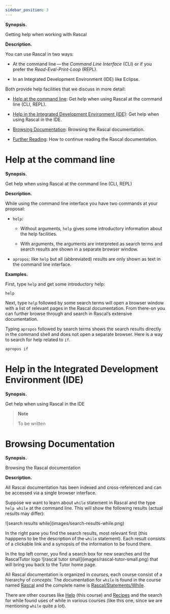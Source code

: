 ```yaml
---
sidebar_position: 3
---
```


**Synopsis.**

Getting help when working with Rascal

**Description.**

You can use Rascal in two ways:

  - At the command line — the *Command Line Interface* (CLI) or if you prefer the *Read-Eval-Print-Loop* (REPL).

  - In an Integrated Development Environment (IDE) like Eclipse.

Both provide help facilities that we discuss in more detail:

  - [Help at the command line](#GettingHelp-CommandLine): Get help when using Rascal at the command line (CLI, REPL).

  - [Help in the Integrated Development Environment (IDE)](#GettingHelp-IDE): Get help when using Rascal in the IDE.

  - [Browsing Documentation](#GettingHelp-Browsing): Browsing the Rascal documentation.

  - [Further Reading](#GettingHelp-FurtherReading): How to continue reading the Rascal documentation.

# Help at the command line

**Synopsis.**

Get help when using Rascal at the command line (CLI, REPL)

**Description.**

While using the command line interface you have two commands at your proposal:

  - `help`:
    
      - Without arguments, `help` gives some introductory information about the help facilities.
    
      - With arguments, the arguments are interpreted as search terms and search results are shown in a separate browser
        window.

  - `apropos`: like `help` but all (abbreviated) results are only shown as text in the command line interface.

**Examples.**

First, type `help` and get some introductory help:

``` rascal-shell
help
```

Next, type `help` followed by some search terms will open a browser window with a list of relevant pages in the Rascal
documentation. From there-on you can further browse through and search in Rascal’s extensive documentation.

Typing `apropos` followed by search terms shows the search results directly in the command shell and does not open a
separate browser. Here is a way to search for help related to `if`.

``` rascal-shell
apropos if
```

# Help in the Integrated Development Environment (IDE)

**Synopsis.**

Get help when using Rascal in the IDE

> **Note**
> 
> To be written

# Browsing Documentation

**Synopsis.**

Browsing the Rascal documentation

**Description.**

All Rascal documentation has been indexed and cross-referenced and can be accessed via a single browser interface.

Suppose we want to learn about `while` statement in Rascal and the type `help while` at the command line. This will show
the following results (actual results may differ):

![search results while]\(images/search-results-while.png\)

In the right pane you find the search results, most relevant first (this happpens to be the description of the `while`
statement). Each result consists of a clickable link and a synopsis of the information to be found there.

In the top left corner, you find a search box for new searches and the RascalTutor logo ![rascal tutor
small]\(images/rascal-tutor-small.png\) that will bring you back to the Tutor home page.

All Rascal documentation is organized in *courses*, each course consist of a hierarchy of *concepts*. The documentation
for `while` is found in the course named [Rascal](/Rascal) and the complete name is
[Rascal/Statements/While](/Rascal#Statements-While).

There are other courses like [Help](/Help) (this course) and [Recipes](/Recipes) and the search for while found uses of
while in various courses (like this one, since we are mentioning `while` quite a lot).

